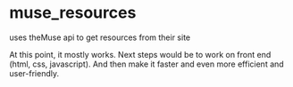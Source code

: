 # muse_resources
uses theMuse api to get resources from their site

At this point, it mostly works. 
Next steps would be to work on front end (html, css, javascript).
And then make it faster and even more efficient and user-friendly.


